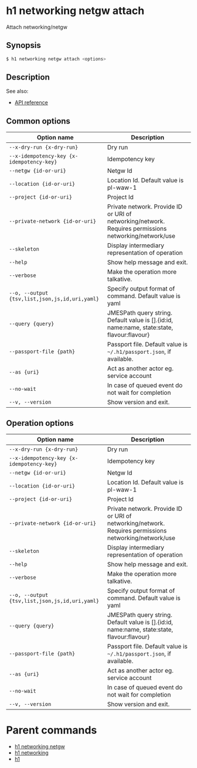 
# h1 networking netgw attach

Attach networking/netgw

## Synopsis

```bash
$ h1 networking netgw attach <options>
```

## Description

See also:

* [API reference](https://api.hyperone.com/v2/docs#operation/networking_project_netgw_attach)

## Common options

| Option name                                        | Description                                                                                           |
| -------------------------------------------------- | ----------------------------------------------------------------------------------------------------- |
| ```--x-dry-run {x-dry-run}```                      | Dry run                                                                                               |
| ```--x-idempotency-key {x-idempotency-key}```      | Idempotency key                                                                                       |
| ```--netgw {id-or-uri}```                          | Netgw Id                                                                                              |
| ```--location {id-or-uri}```                       | Location Id. Default value is pl-waw-1                                                                |
| ```--project {id-or-uri}```                        | Project Id                                                                                            |
| ```--private-network {id-or-uri}```                | Private network. Provide ID or URI of networking/network. Requires permissions networking/network/use |
| ```--skeleton```                                   | Display intermediary representation of operation                                                      |
| ```--help```                                       | Show help message and exit.                                                                           |
| ```--verbose```                                    | Make the operation more talkative.                                                                    |
| ```--o, --output {tsv,list,json,js,id,uri,yaml}``` | Specify output format of command. Default value is yaml                                               |
| ```--query {query}```                              | JMESPath query string. Default value is [].\{id:id, name:name, state:state, flavour:flavour\}         |
| ```--passport-file {path}```                       | Passport file. Default value is ```~/.h1/passport.json```, if available.                              |
| ```--as {uri}```                                   | Act as another actor eg. service account                                                              |
| ```--no-wait```                                    | In case of queued event do not wait for completion                                                    |
| ```--v, --version```                               | Show version and exit.                                                                                |

## Operation options

| Option name                                        | Description                                                                                           |
| -------------------------------------------------- | ----------------------------------------------------------------------------------------------------- |
| ```--x-dry-run {x-dry-run}```                      | Dry run                                                                                               |
| ```--x-idempotency-key {x-idempotency-key}```      | Idempotency key                                                                                       |
| ```--netgw {id-or-uri}```                          | Netgw Id                                                                                              |
| ```--location {id-or-uri}```                       | Location Id. Default value is pl-waw-1                                                                |
| ```--project {id-or-uri}```                        | Project Id                                                                                            |
| ```--private-network {id-or-uri}```                | Private network. Provide ID or URI of networking/network. Requires permissions networking/network/use |
| ```--skeleton```                                   | Display intermediary representation of operation                                                      |
| ```--help```                                       | Show help message and exit.                                                                           |
| ```--verbose```                                    | Make the operation more talkative.                                                                    |
| ```--o, --output {tsv,list,json,js,id,uri,yaml}``` | Specify output format of command. Default value is yaml                                               |
| ```--query {query}```                              | JMESPath query string. Default value is [].\{id:id, name:name, state:state, flavour:flavour\}         |
| ```--passport-file {path}```                       | Passport file. Default value is ```~/.h1/passport.json```, if available.                              |
| ```--as {uri}```                                   | Act as another actor eg. service account                                                              |
| ```--no-wait```                                    | In case of queued event do not wait for completion                                                    |
| ```--v, --version```                               | Show version and exit.                                                                                |

# Parent commands

* [h1 networking netgw](./../README.md)
* [h1 networking](./../../README.md)
* [h1](./../../../README.md)
